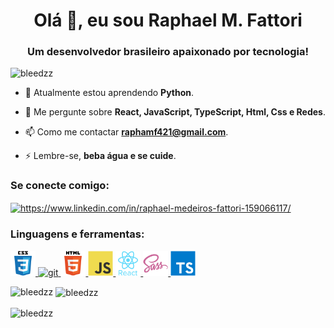 <h1 align="center">Olá 👋, eu sou Raphael M. Fattori</h1>
<h3 align="center">Um desenvolvedor brasileiro apaixonado por tecnologia!</h3>

<p align="left"> <img src="https://komarev.com/ghpvc/?username=bleedzz&label=Profile%20views&color=0e75b6&style=flat" alt="bleedzz" /> </p>


- 🌱 Atualmente estou aprendendo **Python**.

- 💬 Me pergunte sobre **React, JavaScript, TypeScript, Html, Css e Redes**.

- 📫 Como me contactar **raphamf421@gmail.com**.

- ⚡ Lembre-se, **beba água e se cuide**.

<h3 align="left">Se conecte comigo:</h3>
<p align="left">
<a href="https://linkedin.com/in/https://www.linkedin.com/in/raphael-medeiros-fattori-159066117/" target="blank"><img align="center" src="https://raw.githubusercontent.com/rahuldkjain/github-profile-readme-generator/master/src/images/icons/Social/linked-in-alt.svg" alt="https://www.linkedin.com/in/raphael-medeiros-fattori-159066117/" height="30" width="40" /></a>
</p>

<h3 align="left">Linguagens e ferramentas:</h3>
<p align="left"> <a href="https://www.w3schools.com/css/" target="_blank" rel="noreferrer"> <img src="https://raw.githubusercontent.com/devicons/devicon/master/icons/css3/css3-original-wordmark.svg" alt="css3" width="40" height="40"/> </a> <a href="https://git-scm.com/" target="_blank" rel="noreferrer"> <img src="https://www.vectorlogo.zone/logos/git-scm/git-scm-icon.svg" alt="git" width="40" height="40"/> </a> <a href="https://www.w3.org/html/" target="_blank" rel="noreferrer"> <img src="https://raw.githubusercontent.com/devicons/devicon/master/icons/html5/html5-original-wordmark.svg" alt="html5" width="40" height="40"/> </a> <a href="https://developer.mozilla.org/en-US/docs/Web/JavaScript" target="_blank" rel="noreferrer"> <img src="https://raw.githubusercontent.com/devicons/devicon/master/icons/javascript/javascript-original.svg" alt="javascript" width="40" height="40"/> </a> <a href="https://reactjs.org/" target="_blank" rel="noreferrer"> <img src="https://raw.githubusercontent.com/devicons/devicon/master/icons/react/react-original-wordmark.svg" alt="react" width="40" height="40"/> </a> <a href="https://sass-lang.com" target="_blank" rel="noreferrer"> <img src="https://raw.githubusercontent.com/devicons/devicon/master/icons/sass/sass-original.svg" alt="sass" width="40" height="40"/> </a> <a href="https://www.typescriptlang.org/" target="_blank" rel="noreferrer"> <img src="https://raw.githubusercontent.com/devicons/devicon/master/icons/typescript/typescript-original.svg" alt="typescript" width="40" height="40"/> </a> </p>

<p><img align="left" src="https://github-readme-stats.vercel.app/api/top-langs?username=bleedzz&show_icons=true&locale=en&layout=compact" alt="bleedzz" /></p>

<p>&nbsp;<img align="center" src="https://github-readme-stats.vercel.app/api?username=bleedzz&show_icons=true&locale=en" alt="bleedzz" /></p>

<p><img align="center" src="https://github-readme-streak-stats.herokuapp.com/?user=bleedzz&" alt="bleedzz" /></p>
